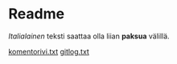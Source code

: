 # Readme
*Italialainen* teksti saattaa olla liian __paksua__ välillä. 

[komentorivi.txt](https://github.com/alkerfin/otm-harjoitustyo/blob/master/laskarit/viikko1/komentorivi.txt)
[gitlog.txt](https://github.com/alkerfin/otm-harjoitustyo/blob/master/laskarit/viikko1/gitlog.txt)
